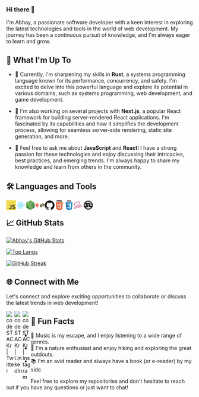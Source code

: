 ### Hi there 👋

I'm Abhay, a passionate software developer with a keen interest in exploring the latest technologies and tools in the world of web development. My journey has been a continuous pursuit of knowledge, and I'm always eager to learn and grow.

## 🚀 What I'm Up To

- 🔭 Currently, I'm sharpening my skills in **Rust**, a systems programming language known for its performance, concurrency, and safety. I'm excited to delve into this powerful language and explore its potential in various domains, such as systems programming, web development, and game development.

- 🌱 I'm also working on several projects with **Next.js**, a popular React framework for building server-rendered React applications. I'm fascinated by its capabilities and how it simplifies the development process, allowing for seamless server-side rendering, static site generation, and more.

- 💬 Feel free to ask me about **JavaScript** and **React**! I have a strong passion for these technologies and enjoy discussing their intricacies, best practices, and emerging trends. I'm always happy to share my knowledge and learn from others in the community.

## 🛠️ Languages and Tools

<img align="left" alt="JavaScript" width="26px" src="https://raw.githubusercontent.com/github/explore/80688e429a7d4ef2fca1e82350fe8e3517d3494d/topics/javascript/javascript.png" />
<img align="left" alt="React" width="26px" src="https://raw.githubusercontent.com/github/explore/80688e429a7d4ef2fca1e82350fe8e3517d3494d/topics/react/react.png" />
<img align="left" alt="Node.js" width="26px" src="https://raw.githubusercontent.com/github/explore/80688e429a7d4ef2fca1e82350fe8e3517d3494d/topics/nodejs/nodejs.png" />
<img align="left" alt="Git" width="26px" src="https://raw.githubusercontent.com/github/explore/80688e429a7d4ef2fca1e82350fe8e3517d3494d/topics/git/git.png" />
<img align="left" alt="GitHub" width="26px" src="https://raw.githubusercontent.com/github/explore/78df643247d429f6cc873026c0622819ad797942/topics/github/github.png" />
<img align="left" alt="HTML5" width="26px" src="https://raw.githubusercontent.com/github/explore/80688e429a7d4ef2fca1e82350fe8e3517d3494d/topics/html/html.png" />
<img align="left" alt="CSS3" width="26px" src="https://raw.githubusercontent.com/github/explore/80688e429a7d4ef2fca1e82350fe8e3517d3494d/topics/css/css.png" />
<img align="left" alt="Sass" width="26px" src="https://raw.githubusercontent.com/github/explore/80688e429a7d4ef2fca1e82350fe8e3517d3494d/topics/sass/sass.png" />
<img align="left" alt="Rust" width="26px" src="https://raw.githubusercontent.com/github/explore/80688e429a7d4ef2fca1e82350fe8e3517d3494d/topics/rust/rust.png" />
<br />

## 📈 GitHub Stats

[![Abhay's GitHub Stats](https://github-readme-stats.vercel.app/api?username=abhaysinghr516&show_icons=true&theme=dracula)](https://github.com/abhaysinghr516)

[![Top Langs](https://github-readme-stats.vercel.app/api/top-langs/?username=abhaysinghr516&layout=compact&theme=dracula)](https://github.com/abhaysinghr516)

[![GitHub Streak](https://github-readme-streak-stats.herokuapp.com?user=abhaysinghr516&theme=dracula)](https://git.io/streak-stats)


## 🌐 Connect with Me

Let's connect and explore exciting opportunities to collaborate or discuss the latest trends in web development!

[<img align="left" alt="codeSTACKr | Twitter" width="22px" src="https://cdn.jsdelivr.net/npm/simple-icons@v3/icons/twitter.svg" />][twitter]
[<img align="left" alt="codeSTACKr | LinkedIn" width="22px" src="https://cdn.jsdelivr.net/npm/simple-icons@v3/icons/linkedin.svg" />][linkedin]
[<img align="left" alt="codeSTACKr | Instagram" width="22px" src="https://cdn.jsdelivr.net/npm/simple-icons@v3/icons/instagram.svg" />][instagram]

[twitter]: https://twitter.com/abhaysinghr1
[instagram]: https://www.instagram.com/abhaybanna1/
[linkedin]: https://www.linkedin.com/in/abhaysinghr516/


## 🎉 Fun Facts

- 🎵 Music is my escape, and I enjoy listening to a wide range of genres.
- 🌳 I'm a nature enthusiast and enjoy hiking and exploring the great outdouts.
- 📚 I'm an avid reader and always have a book (or e-reader) by my side.

Feel free to explore my repositories and don't hesitate to reach out if you have any questions or just want to chat!
